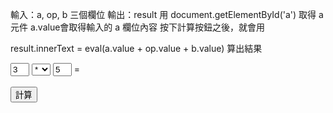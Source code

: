 輸入：a, op, b 三個欄位
輸出：result
用 document.getElementById('a') 取得 a 元件
a.value會取得輸入的 a 欄位內容
按下計算按鈕之後，就會用

result.innerText = eval(a.value + op.value + b.value)
算出結果

<!DOCTYPE html>
<html>
  <head>
    <meta charset="UTF-8">
    <style>
input { width:30px }      
    </style>
  </head>
  <body>
<script>
  function calculate() {
    var a = document.getElementById('a')
    var op = document.getElementById('op')
    var b = document.getElementById('b')
    var result = document.getElementById('result')
    result.innerText = eval(a.value + op.value + b.value)
  }
</script>    
    <input id="a" type="text" value="3"/>
    <select id="op">
      <option value="+">+</option>
      <option value="-">-</option>
      <option value="*" selected>*</option>
      <option value="/">/</option>
    </select>
<!--    <input id="op" type="text" value="*"/>-->
    <input id="b" type="text" value="5"/>
     = <label id="result"></label><br/><br/>
    <button onclick="calculate()">計算</button>
  </body>
</html>